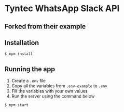 # Tyntec WhatsApp Slack API

## Forked from their example

## Installation

```bash
$ npm install
```

## Running the app

1. Create a `.env` file
2. Copy all the variables from `.env-example` to `.env`
3. Fill the variables with your own values
4. Run the server using the command below

```bash
$ npm start
```

